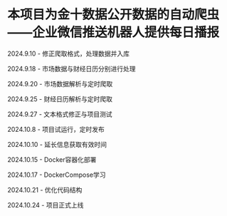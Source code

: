 # 本项目为金十数据公开数据的自动爬虫——企业微信推送机器人提供每日播报

2024.9.10 - 修正爬取格式，处理数据并入库

2024.9.18 - 市场数据与财经日历分别进行处理

2024.9.20 - 市场数据解析与定时爬取

2024.9.25 - 财经日历解析与定时爬取

2024.9.27 - 文本格式修正与项目测试

2024.10.8 - 项目试运行，定时发布

2024.10.10 - 延长信息获取有效时间

2024.10.15 - Docker容器化部署

2024.10.17 - DockerCompose学习

2024.10.21 - 优化代码结构

2024.10.24 - 项目正式上线
